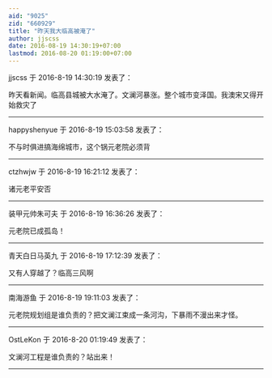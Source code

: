 ```yaml
---
aid: "9025"
zid: "660929"
title: "昨天我大临高被淹了"
author: jjscss
date: 2016-08-19 14:30:19+07:00
lastmod: 2016-08-20 01:19:00+07:00
---
```


jjscss 于 2016-8-19 14:30:19 发表了：

昨天看新闻。临高县城被大水淹了。文澜河暴涨。整个城市变泽国。我澳宋又得开始救灾了

---

happyshenyue 于 2016-8-19 15:03:58 发表了：

不与时俱进搞海绵城市，这个锅元老院必须背

---

ctzhwjw 于 2016-8-19 16:21:12 发表了：

诸元老平安否

---

装甲元帅朱可夫 于 2016-8-19 16:36:26 发表了：

元老院已成孤岛！

---

青天白日马英九 于 2016-8-19 17:12:39 发表了：

又有人穿越了？临高三风啊

---

南海游鱼 于 2016-8-19 19:11:03 发表了：

元老院规划组是谁负责的？把文澜江束成一条河沟，下暴雨不漫出来才怪。

---

OstLeKon 于 2016-8-20 01:19:49 发表了：

文澜河工程是谁负责的？站出来！

---
